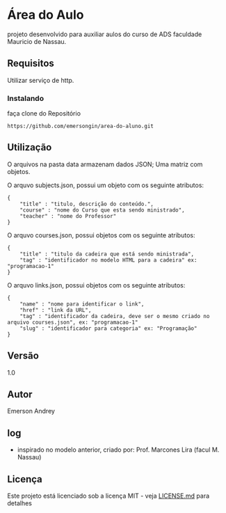 # Área do Aulo
projeto desenvolvido para auxiliar aulos do curso de ADS faculdade Mauricio de Nassau.

## Requisitos
Utilizar serviço de http.

### Instalando
faça clone do Repositório

```
https://github.com/emersongin/area-do-aluno.git
```
## Utilização

O arquivos na pasta data armazenam dados JSON; Uma matriz com objetos.

O arquvo subjects.json, possui um objeto com os seguinte atributos:

```
{
    "title" : "titulo, descrição do conteúdo.",
    "course" : "nome do Curso que esta sendo ministrado",
    "teacher" : "nome do Professor"
}
```

O arquvo courses.json, possui objetos com os seguinte atributos:

```
{
    "title" : "titulo da cadeira que está sendo ministrada",
    "tag" : "identificador no modelo HTML para a cadeira" ex: "programacao-1"
}
```

O arquvo links.json, possui objetos com os seguinte atributos:

```
{
    "name" : "nome para identificar o link",
    "href" : "link da URL",
    "tag" : "identificador da cadeira, deve ser o mesmo criado no arquivo courses.json", ex: "programacao-1"
    "slug" : "identificador para categoria" ex: "Programação"
}
```

## Versão
1.0

## Autor
Emerson Andrey

## log
- inspirado no modelo anterior, criado por: Prof. Marcones Lira (facul M. Nassau)

## Licença
Este projeto está licenciado sob a licença MIT - veja [LICENSE.md](LICENSE.md) para detalhes
